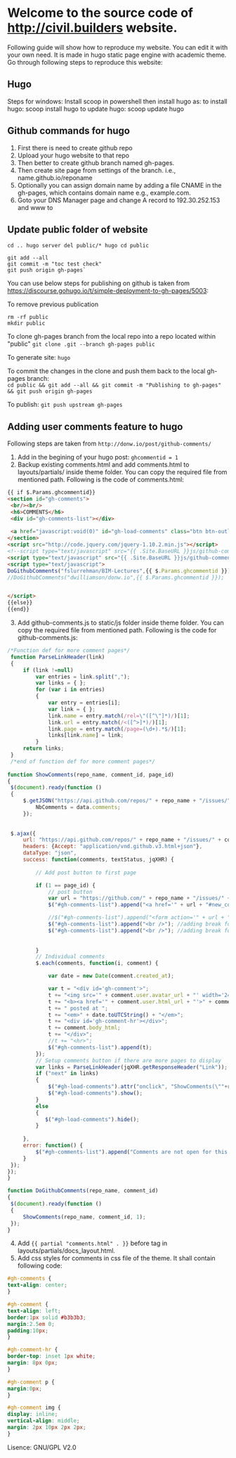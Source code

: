 # Welcome to the source code of http://civil.builders website.

Following guide will show how to reproduce my website. You can edit it with your own need. It is made in hugo static page engine with academic theme. Go through following steps to reproduce this website:

## Hugo

Steps for windows:
Install scoop in powershell then install hugo as:
to install hugo:
 scoop install hugo
to update hugo:
 scoop update hugo

 
 
## Github commands for hugo

01. First there is need to create github repo
02. Upload your hugo website to that repo
03. Then better to create github branch named gh-pages. 
04. Then create site page from settings of the branch. i.e., name.github.io/reponame
05. Optionally you can assign domain name by adding a file CNAME in the gh-pages, which contains domain name e.g., example.com.
06. Goto your DNS Manager page and change A record to 192.30.252.153 and www to    


## Update public folder of website
`cd ..
hugo server
del public/*
hugo
cd public`

```console
git add --all
git commit -m "toc test check" 
git push origin gh-pages`
```


You can use below steps for publishing on github is taken from https://discourse.gohugo.io/t/simple-deployment-to-gh-pages/5003:



To remove previous publication
```console
rm -rf public
mkdir public
```

To clone gh-pages branch from the local repo into a repo located within "public"
`git clone .git --branch gh-pages public`
  
To generate site:
`hugo`
  
To commit the changes in the clone and push them back to the local gh-pages branch:    
`cd public && git add --all && git commit -m "Publishing to gh-pages" && git push origin gh-pages`

To publish:
`git push upstream gh-pages`




## Adding user comments feature to hugo
Following steps are taken from `http://donw.io/post/github-comments/`
01. Add in the begining of your hugo post: `ghcommentid = 1`
02. Backup existing comments.html and add comments.html to layouts/partials/ inside theme folder. You can copy the required file from mentioned path. Following is the code of comments.html:
   ```html
   {{ if $.Params.ghcommentid}}
<section id="gh-comments">
    <br/><br/>
    <h6>COMMENTS</h6>
    <div id="gh-comments-list"></div>
	
	<a href="javascript:void(0)" id="gh-load-comments" class="btn btn-outline-primary px-3 py-2" style="comments">Load more comments</a>
</section>
<script src="http://code.jquery.com/jquery-1.10.2.min.js"></script>
<!--script type="text/javascript" src="{{ .Site.BaseURL }}js/github-comments.js"></script> -->
<script type="text/javascript" src="{{ .Site.BaseURL }}js/github-comments.js"></script>
<script type="text/javascript">
   DoGithubComments("fslurrehman/BIM-Lectures",{{ $.Params.ghcommentid }});
   //DoGithubComments("dwilliamson/donw.io",{{ $.Params.ghcommentid }});
   
   
</script>
{{else}}
{{end}}
   ```
03. Add github-comments.js to static/js folder inside theme folder. You can copy the required file from mentioned path. Following is the code for github-comments.js:
   ```js
   /*Function def for more comment pages*/
	function ParseLinkHeader(link)
	{
		if (link !=null)
			var entries = link.split(",");
			var links = { };
			for (var i in entries)
			{
				var entry = entries[i];
				var link = { };
				link.name = entry.match(/rel=\"([^\"]*)/)[1];
				link.url = entry.match(/<([^>]*)/)[1];
				link.page = entry.match(/page=(\d+).*$/)[1];
				links[link.name] = link;
			}			
		return links;
	}
	/*end of function def for more comment pages*/
	
function ShowComments(repo_name, comment_id, page_id)
{
	$(document).ready(function ()
    {
        $.getJSON("https://api.github.com/repos/" + repo_name + "/issues/" + comment_id, function(data) {
            NbComments = data.comments;
        });
	
	
    $.ajax({
        url: "https://api.github.com/repos/" + repo_name + "/issues/" + comment_id + "/comments" + "?page=" + page_id,
        headers: {Accept: "application/vnd.github.v3.html+json"},
        dataType: "json",
        success: function(comments, textStatus, jqXHR) {
			
			// Add post button to first page
 
            if (1 == page_id) {
                // post button 
				var url = "https://github.com/" + repo_name + "/issues/" + comment_id + "#new_comment_field";
				$("#gh-comments-list").append("<a href='" + url + "#new_comment_field' rel='nofollow' class='btn btn-outline-primary px-3 py-2'>Post your comment</a>");

                //$("#gh-comments-list").append("<form action='" + url + "' rel='nofollow'> <input type='submit' value='Post a comment on Github' /> </form>");
                $("#gh-comments-list").append("<br />"); //adding break for vertical space
				$("#gh-comments-list").append("<br />"); //adding break for vertical space
				
                
			}
            // Individual comments
            $.each(comments, function(i, comment) {

                var date = new Date(comment.created_at);

                var t = "<div id='gh-comment'>";
                t += "<img src='" + comment.user.avatar_url + "' width='24px'>";
                t += "<b><a href='" + comment.user.html_url + "'>" + comment.user.login + "</a></b>";
                t += " posted at ";
                t += "<em>" + date.toUTCString() + "</em>";
                t += "<div id='gh-comment-hr'></div>";
                t += comment.body_html;
                t += "</div>";
				//t += "<hr>";
                $("#gh-comments-list").append(t);
            });
			// Setup comments button if there are more pages to display
            var links = ParseLinkHeader(jqXHR.getResponseHeader("Link"));
            if ("next" in links)
            {
                $("#gh-load-comments").attr("onclick", "ShowComments(\""+repo_name+"\"," + comment_id + "," + (page_id + 1) + ");");
                $("#gh-load-comments").show();
            }
            else
            {
               $("#gh-load-comments").hide();
            }			
			
        },
        error: function() {
            $("#gh-comments-list").append("Comments are not open for this post yet.");
        }
    });
});
}

function DoGithubComments(repo_name, comment_id)
{
    $(document).ready(function ()
    {
        ShowComments(repo_name, comment_id, 1);
    });
}
   ```
04. Add `{{ partial "comments.html" . }}` before </article> tag in  layouts/partials/docs_layout.html.
05. Add css styles for comments in css file of the theme. It shall contain following code:
   ```css
   #gh-comments {
   text-align: center;
   }
   
   #gh-comment {
   text-align: left;
   border:1px solid #b3b3b3;
   margin:2.5em 0;
   padding:10px;
   }
   
   #gh-comment-hr {
   border-top: inset 1px white;
   margin: 8px 0px;
   }
   
   #gh-comment p {
   margin:0px;
   }
   
   #gh-comment img {
   display: inline;
   vertical-align: middle;
   margin: 2px 10px 2px 2px;
   }
   ```



Lisence: GNU/GPL V2.0 
